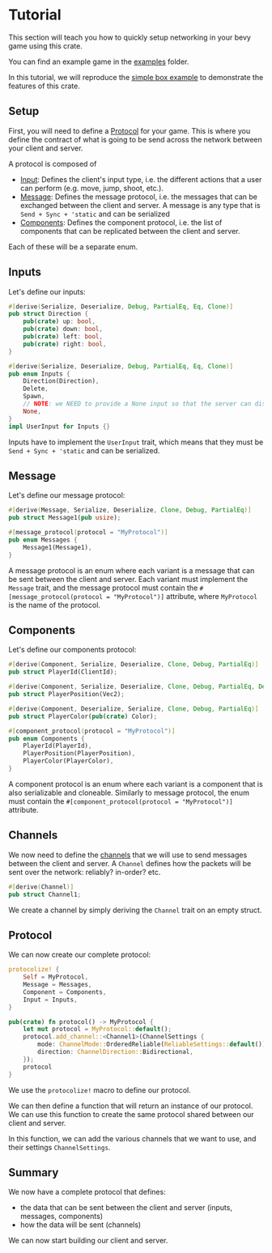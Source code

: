 # Tutorial


This section will teach you how to quickly setup networking in your bevy game using this crate.

You can find an example game in the [examples](https://github.com/cBournhonesque/lightyear/tree/main/tests/examples) folder.

In this tutorial, we will reproduce the [simple box example](https://github.com/cBournhonesque/lightyear/tree/main/tests/examples/simple_box) to demonstrate the features of this crate.

## Setup

First, you will need to define a [Protocol](../concepts/protocol/title.md) for your game.
This is where you define the contract of what is going to be send across the network between your client and server.

A protocol is composed of 
- [Input](../concepts/inputs/title.md): Defines the client's input type, i.e. the different actions that a user can perform
 (e.g. move, jump, shoot, etc.). 
- [Message](../concepts/events/title.md): Defines the message protocol, i.e. the messages that can be exchanged between the client and server. A
  message is any type that is `Send + Sync + 'static` and can be serialized
- [Components](../concepts/replication/title.md): Defines the component protocol, i.e. the list of components that can be replicated between the client and server.

Each of these will be a separate enum.

## Inputs

Let's define our inputs:
```rust
#[derive(Serialize, Deserialize, Debug, PartialEq, Eq, Clone)]
pub struct Direction {
    pub(crate) up: bool,
    pub(crate) down: bool,
    pub(crate) left: bool,
    pub(crate) right: bool,
}

#[derive(Serialize, Deserialize, Debug, PartialEq, Eq, Clone)]
pub enum Inputs {
    Direction(Direction),
    Delete,
    Spawn,
    // NOTE: we NEED to provide a None input so that the server can distinguish between lost input packets and 'None' inputs
    None,
}
impl UserInput for Inputs {}
```

Inputs have to implement the `UserInput` trait, which means that they must be `Send + Sync + 'static` and can be serialized.

## Message

Let's define our message protocol:
```rust
#[derive(Message, Serialize, Deserialize, Clone, Debug, PartialEq)]
pub struct Message1(pub usize);

#[message_protocol(protocol = "MyProtocol")]
pub enum Messages {
    Message1(Message1),
}
```

A message protocol is an enum where each variant is a message that can be sent between the client and server.
Each variant must implement the `Message` trait, and the message protocol must contain the
`#[message_protocol(protocol = "MyProtocol")]` attribute, where `MyProtocol` is the name of the protocol.

## Components

Let's define our components protocol:
```rust
#[derive(Component, Serialize, Deserialize, Clone, Debug, PartialEq)]
pub struct PlayerId(ClientId);

#[derive(Component, Serialize, Deserialize, Clone, Debug, PartialEq, Deref, DerefMut, Add, Mul)]
pub struct PlayerPosition(Vec2);

#[derive(Component, Deserialize, Serialize, Clone, Debug, PartialEq)]
pub struct PlayerColor(pub(crate) Color);

#[component_protocol(protocol = "MyProtocol")]
pub enum Components {
    PlayerId(PlayerId),
    PlayerPosition(PlayerPosition),
    PlayerColor(PlayerColor),
}
```
A component protocol is an enum where each variant is a component that is also serializable and cloneable.
Similarly to message protocol, the enum must contain the `#[component_protocol(protocol = "MyProtocol")]` attribute.

## Channels

We now need to define the [channels](../packet/channels.md) that we will use to send messages between the client and server.
A `Channel` defines how the packets will be sent over the network: reliably? in-order? etc.
```rust
#[derive(Channel)]
pub struct Channel1;
```

We create a channel by simply deriving the `Channel` trait on an empty struct.


## Protocol

We can now create our complete protocol:
```rust
protocolize! {
    Self = MyProtocol,
    Message = Messages,
    Component = Components,
    Input = Inputs,
}

pub(crate) fn protocol() -> MyProtocol {
    let mut protocol = MyProtocol::default();
    protocol.add_channel::<Channel1>(ChannelSettings {
        mode: ChannelMode::OrderedReliable(ReliableSettings::default()),
        direction: ChannelDirection::Bidirectional,
    });
    protocol
}
```

We use the `protocolize!` macro to define our protocol.

We can then define a function that will return an instance of our protocol.
We can use this function to create the same protocol shared between our client and server.

In this function, we can add the various channels that we want to use, and their settings `ChannelSettings`.

## Summary

We now have a complete protocol that defines:
- the data that can be sent between the client and server (inputs, messages, components)
- how the data will be sent (channels)

We can now start building our client and server.
